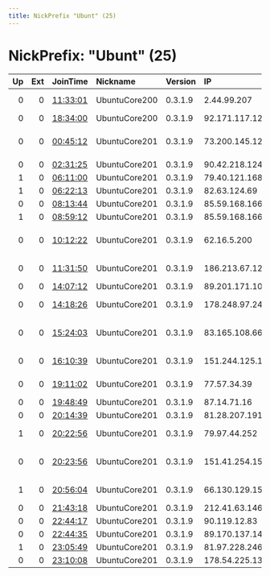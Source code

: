 ```yaml
---
title: NickPrefix "Ubunt" (25)
---
```


# NickPrefix: "Ubunt" (25)

|   Up |   Ext | JoinTime                                                                                   | Nickname      | Version   | IP             | AS                                       | CC   |   ORp |   Dirp | OS    | Contact   |   eFamMembers |
|-----:|------:|:-------------------------------------------------------------------------------------------|:--------------|:----------|:---------------|:-----------------------------------------|:-----|------:|-------:|:------|:----------|--------------:|
|    0 |     0 | [11:33:01](https://atlas.torproject.org/#details/7B2805E33471E56CF0498B9B259620E0F6298454) | UbuntuCore200 | 0.3.1.9   | 2.44.99.207    | Vodafone Italia S.p.A.                   | it   | 43249 |      0 | Linux | None      |             1 |
|    0 |     0 | [18:34:00](https://atlas.torproject.org/#details/3F67911B0AAB60DC41265F9ED121075E866E303F) | UbuntuCore200 | 0.3.1.9   | 92.171.117.12  | Orange                                   | fr   | 36441 |      0 | Linux | None      |             1 |
|    0 |     0 | [00:45:12](https://atlas.torproject.org/#details/C9076731EF75900C1B77EDF72AE70CC666465E1F) | UbuntuCore201 | 0.3.1.9   | 73.200.145.124 | Comcast Cable Communications, LLC        | us   | 44451 |      0 | Linux | None      |             1 |
|    0 |     0 | [02:31:25](https://atlas.torproject.org/#details/972FF689199DA38B06CBB60551488302E1114E9B) | UbuntuCore201 | 0.3.1.9   | 90.42.218.124  | Orange                                   | fr   | 42247 |      0 | Linux | None      |             1 |
|    1 |     0 | [06:11:00](https://atlas.torproject.org/#details/89113A02DF5D0EAEE3CEB04A896C09D0DB267CA9) | UbuntuCore201 | 0.3.1.9   | 79.40.121.168  | Telecom Italia                           | it   | 35929 |      0 | Linux | None      |             1 |
|    1 |     0 | [06:22:13](https://atlas.torproject.org/#details/12DF3504F6EFF5223D875C0D95CB57BE1572AADC) | UbuntuCore201 | 0.3.1.9   | 82.63.124.69   | Telecom Italia                           | it   | 37865 |      0 | Linux | None      |             1 |
|    0 |     0 | [08:13:44](https://atlas.torproject.org/#details/24B07DADEBF9EEB808723AFADA18B639441E706B) | UbuntuCore201 | 0.3.1.9   | 85.59.168.166  | Orange Espagne SA                        | es   | 39769 |      0 | Linux | None      |             1 |
|    1 |     0 | [08:59:12](https://atlas.torproject.org/#details/C658F684124CB264751AE482A7E3BCAEE9CBE6EB) | UbuntuCore201 | 0.3.1.9   | 85.59.168.166  | Orange Espagne SA                        | es   | 34501 |      0 | Linux | None      |             1 |
|    0 |     0 | [10:12:22](https://atlas.torproject.org/#details/2A4AD42224EE09B88735D6A89B543CF2B55B73A7) | UbuntuCore201 | 0.3.1.9   | 62.16.5.200    | TeNeT Scientific Production Enterprise L | ua   | 38571 |      0 | Linux | None      |             1 |
|    0 |     0 | [11:31:50](https://atlas.torproject.org/#details/58FEC2F3DE2A3892AAD57C3FEAF41870502582CB) | UbuntuCore201 | 0.3.1.9   | 186.213.67.120 | TELEFNICA BRASIL S.A                     | br   | 38379 |      0 | Linux | None      |             1 |
|    0 |     0 | [14:07:12](https://atlas.torproject.org/#details/11944CAD1B7974398696EA1F9520F90930060A2D) | UbuntuCore201 | 0.3.1.9   | 89.201.171.109 | H1 TELEKOM d.d.                          | hr   | 40423 |      0 | Linux | None      |             1 |
|    0 |     0 | [14:18:26](https://atlas.torproject.org/#details/CC6D7CF1E5F517C15F8AE0E70263564C6BFCB199) | UbuntuCore201 | 0.3.1.9   | 178.248.97.24  | Nordmore Energiverk AS                   | no   | 37583 |      0 | Linux | None      |             1 |
|    0 |     0 | [15:24:03](https://atlas.torproject.org/#details/7C0F532A4288A4553540917231FB11717A9D06BF) | UbuntuCore201 | 0.3.1.9   | 83.165.108.66  | R Cable y Telecomunicaciones Galicia, S. | es   | 43741 |      0 | Linux | None      |             1 |
|    0 |     0 | [16:10:39](https://atlas.torproject.org/#details/6ED51ECAE68E88E9A455DB6C7A8CFB333EEF7C65) | UbuntuCore201 | 0.3.1.9   | 151.244.125.15 | Aria Shatel Company Ltd                  | ir   | 37065 |      0 | Linux | None      |             1 |
|    0 |     0 | [19:11:02](https://atlas.torproject.org/#details/23BC6D0BE443F1DFC576D79DBD541DA5DFC104A7) | UbuntuCore201 | 0.3.1.9   | 77.57.34.39    | Liberty Global Operations B.V.           | ch   | 34317 |      0 | Linux | None      |             1 |
|    0 |     0 | [19:48:49](https://atlas.torproject.org/#details/552393E0C1C7FE189F447B7BD1BDE762B4043379) | UbuntuCore201 | 0.3.1.9   | 87.14.71.16    | Telecom Italia                           | it   | 34565 |      0 | Linux | None      |             1 |
|    0 |     0 | [20:14:39](https://atlas.torproject.org/#details/940113944F4D4227B1BF77EE30585B1F9E9F035C) | UbuntuCore201 | 0.3.1.9   | 81.28.207.191  | K-NET SARL                               | fr   | 32877 |      0 | Linux | None      |             1 |
|    1 |     0 | [20:22:56](https://atlas.torproject.org/#details/7E4E0F634C46703B2C5A0687FFBD87BF866726FA) | UbuntuCore201 | 0.3.1.9   | 79.97.44.252   | Liberty Global Operations B.V.           | ie   | 36462 |      0 | Linux | None      |             1 |
|    0 |     0 | [20:23:56](https://atlas.torproject.org/#details/1CA2B35B7A796D1F52FA18B523FEAB99834A9129) | UbuntuCore201 | 0.3.1.9   | 151.41.254.153 | Wind Telecomunicazioni SpA               | it   | 38585 |      0 | Linux | None      |             1 |
|    1 |     0 | [20:56:04](https://atlas.torproject.org/#details/FAA624D0A68E1A3CC0AB00498DAAFBE32D09AE4C) | UbuntuCore201 | 0.3.1.9   | 66.130.129.152 | Videotron Telecom Ltee                   | ca   | 46401 |      0 | Linux | None      |             1 |
|    0 |     0 | [21:43:18](https://atlas.torproject.org/#details/0BE293F089F1B4B47FD332BBDF10BB6D8493F7C5) | UbuntuCore201 | 0.3.1.9   | 212.41.63.146  | Digit One LLC                            | ru   | 36923 |      0 | Linux | None      |             1 |
|    0 |     0 | [22:44:17](https://atlas.torproject.org/#details/6A8C6C0BBDC3B8762D446D0C919AF286E574A75E) | UbuntuCore201 | 0.3.1.9   | 90.119.12.83   | Orange                                   | fr   | 43716 |      0 | Linux | None      |             1 |
|    0 |     0 | [22:44:35](https://atlas.torproject.org/#details/A927DA12DB795BBF2E99DEDFD322631AD5425DD4) | UbuntuCore201 | 0.3.1.9   | 89.170.137.147 | Teloise                                  | fr   | 44646 |      0 | Linux | None      |             1 |
|    1 |     0 | [23:05:49](https://atlas.torproject.org/#details/759FD3957AB6FC6DD2BA8BC0AE85DF6A78BB37EA) | UbuntuCore201 | 0.3.1.9   | 81.97.228.246  | Virgin Media Limited                     | gb   | 36602 |      0 | Linux | None      |             1 |
|    0 |     0 | [23:10:08](https://atlas.torproject.org/#details/B7E416E012C9D6CC7CFF78295D839328FAF8918E) | UbuntuCore201 | 0.3.1.9   | 178.54.225.131 | PP Merezha                               | ua   | 34425 |      0 | Linux | None      |             1 |
